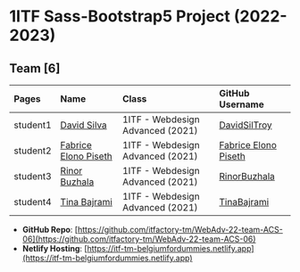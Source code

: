 # 1ITF Sass-Bootstrap5 Project (2022-2023)

## Team [6]

| Pages    | Name                                  | Class   | GitHub Username                 |
| :------- | :------------------------------------ | :------ | :------------------------------ |
| student1 | [David Silva](mailto:r0809104@student.thomasmore.be) | 1ITF - Webdesign Advanced (2021) | [DavidSilTroy](https://github.com/DavidSilTroy) |
| student2 | [Fabrice Elono Piseth ](mailto:r0912443@student.thomasmore.be) | 1ITF - Webdesign Advanced (2021) | [Fabrice Elono Piseth](https://github.com/Fabriceelono) |
| student3 | [Rinor Buzhala](mailto:r0912007@student.thomasmore.be) | 1ITF - Webdesign Advanced (2021) | [RinorBuzhala](https://github.com/rinorbuzhala) |
| student4 | [Tina Bajrami](mailto:r0912039@student.thomasmore.be) | 1ITF - Webdesign Advanced (2021) | [TinaBajrami](https://github.com/tinabajrami) |




- **GitHub Repo**: [https://github.com/itfactory-tm/WebAdv-22-team-ACS-06](https://github.com/itfactory-tm/WebAdv-22-team-ACS-06)
- **Netlify Hosting**: [https://itf-tm-belgiumfordummies.netlify.app](https://itf-tm-belgiumfordummies.netlify.app)
